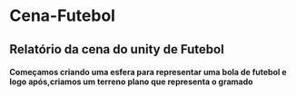 # Cena-Futebol
<h2>Relatório da cena do unity de Futebol</h2>

<h4>Começamos criando uma esfera para representar uma bola de futebol e logo após,criamos um terreno plano que representa o gramado</h4>

